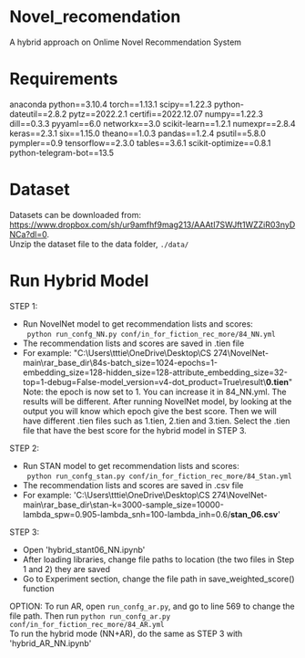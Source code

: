 # Novel_recomendation
A hybrid approach on Onlime Novel Recommendation System
# Requirements
anaconda python==3.10.4 torch==1.13.1 scipy==1.22.3 python-dateutil==2.8.2 pytz==2022.2.1 certifi==2022.12.07 numpy==1.22.3 dill==0.3.3 pyyaml==6.0 networkx==3.0 scikit-learn==1.2.1 numexpr==2.8.4 keras==2.3.1 six==1.15.0 theano==1.0.3 pandas==1.2.4 psutil==5.8.0 pympler==0.9 tensorflow==2.3.0 tables==3.6.1 scikit-optimize==0.8.1 python-telegram-bot==13.5
# Dataset
Datasets can be downloaded from: https://www.dropbox.com/sh/ur9amfhf9mag213/AAAtI7SWJft1WZZiR03nyDNCa?dl=0.  
Unzip the dataset file to the data folder, `./data/`

# Run Hybrid Model
STEP 1:
- Run NovelNet model to get recommendation lists and scores:   
&ensp;`python run_confg_NN.py conf/in_for_fiction_rec_more/84_NN.yml`
- The recommendation lists and scores are saved in .tien file
- For example: "C:\Users\tttie\OneDrive\Desktop\CS 274\NovelNet-main\rar_base_dir\84s-batch_size=1024-epochs=1-embedding_size=128-hidden_size=128-attribute_embedding_size=32-top=1-debug=False-model_version=v4-dot_product=True\result\\**0.tien**"  
Note: the epoch is now set to 1. You can increase it in 84_NN.yml. The results will be different. After running NovelNet model, by looking at the output you will know which epoch give the best score. Then we will have different .tien files such as 1.tien, 2.tien and 3.tien. Select the .tien file that have the best score for the hybrid model in STEP 3.  
  
STEP 2:
- Run STAN model to get recommendation lists and scores:  
&ensp;`python run_confg_stan.py conf/in_for_fiction_rec_more/84_Stan.yml`
- The recommendation lists and scores are saved in .csv file
- For example: 'C:\Users\tttie\OneDrive\Desktop\CS 274\NovelNet-main\rar_base_dir\stan-k=3000-sample_size=10000-lambda_spw=0.905-lambda_snh=100-lambda_inh=0.6/**stan_06.csv**'
  
STEP 3:
- Open 'hybrid_stant06_NN.ipynb'
- After loading libraries, change file paths to location (the two files in Step 1 and 2) they are saved
- Go to Experiment section, change the file path in save_weighted_score() function  
  
 OPTION: 
To run AR, open `run_confg_ar.py`, and go to line 569 to change the file path. Then run `python run_confg_ar.py conf/in_for_fiction_rec_more/84_AR.yml`  
To run the hybrid mode (NN+AR), do the same as STEP 3 with 'hybrid_AR_NN.ipynb'
